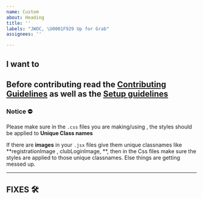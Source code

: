```yaml
---
name: Custom
about: Heading
title: ''
labels: "JWOC, \U0001F929 Up for Grab"
assignees: ''

---
```


## I want to <text here>
## Before contributing read the [Contributing Guidelines](https://github.com/IAmTamal/Milan/blob/main/rules/Contributing.md) as well as the [Setup guidelines](https://github.com/IAmTamal/Milan/blob/main/rules/Setup.md)

### Notice ⛔
Please make sure in the `.css` files you are making/using , the styles should be applied to **Unique Class names** 

If there are **images** in your `.jsx` files  give them unique classnames like **registrationImage , clubLoginImage, **, then in the Css files make sure the styles are applied to those unique classnames. Else things are getting messed up.

---

## FIXES 🛠
